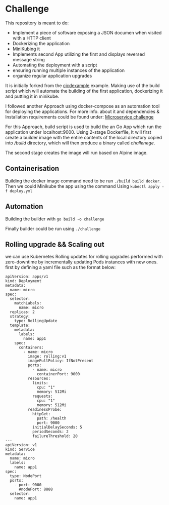 # Challenge

This repository is meant to do: 

* Implement a piece of software exposing a JSON documen when visited with a HTTP client
* Dockerizing the application
* MiniKubing it
* Implements second App utilizing the first and displays reversed message string
* Automating the deployment with a script
* ensuring running multiple instances of the application
* organize regular application upgrades

It is initially forked from the [cicdexample](https://github.com/cishiv/cicdexample) example. Making use of the build script which will automate the building of the first application, dockerizing it and putting it in minikube.

I followed another Approach using docker-compose as an automation tool for deploying the applications. For more info. about it and dependencies & Installation requirements could be found under: [Microservice challenge](https://github.com/Kareemabdallah/Microservice_Challenge)

For this Approach, build script is used to build the an Go App which run the application under localhost:9000.
Using 2-stage Dockerfile, It will first create a builder image with the entire contents of the local directory copied into */build* directory, which will then produce a binary called *challenege*.

The second stage creates the image will run based on Alpine image.

## Containerisation

Building the docker image command need to be run ```./build build docker```. Then we could Minikube the app using the command Using ```kubectl apply -f deploy.yml```

## Automation

Building the builder with ```go build -o challenge```

Finally builder could be run using ```./challenge```

## Rolling upgrade && Scaling out

we can use Kubernetes Rolling updates for rolling upgrades performed with zero-downtime by incrementally updating Pods instances with new ones. first by defining a yaml file such as the format below: 

```
apiVersion: apps/v1
kind: Deployment
metadata:
  name: micro
spec:
  selector:
    matchLabels:
      name: micro
  replicas: 2
  strategy:
    type: RollingUpdate
  template:
    metadata:
      labels:
        name: app1
    spec:
      containers:
        - name: micro
          image: rolling:v1
          imagePullPolicy: IfNotPresent
          ports:
            - name: micro
              containerPort: 9000
          resources:
            limits:
              cpu: "1"
              memory: 512Mi
            requests:
              cpu: "1"
              memory: 512Mi
          readinessProbe:
            httpGet:
              path: /health
              port: 9000
            initialDelaySeconds: 5
            periodSeconds: 2
            failureThreshold: 20
---
apiVersion: v1
kind: Service
metadata:
  name: micro
  labels:
    name: app1
spec:
  type: NodePort
  ports:
    - port: 9000
      #nodePort: 8888
  selector:
    name: app1
```
